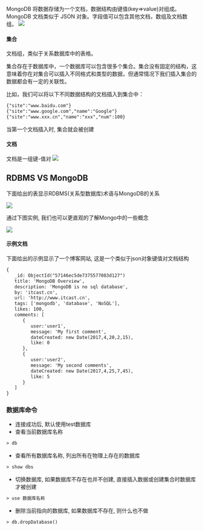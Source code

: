 MongoDB 将数据存储为一个文档，数据结构由键值(key=>value)对组成。MongoDB 文档类似于 JSON 对象。字段值可以包含其他文档，数组及文档数组。
![](https://i.loli.net/2019/09/24/db2h8cw1vsYBV4o.png)

#### 集合
文档组，类似于关系数据库中的表格。

集合存在于数据库中，一个数据库可以包含很多个集合。集合没有固定的结构，这意味着你在对集合可以插入不同格式和类型的数据，但通常情况下我们插入集合的数据都会有一定的关联性。

比如，我们可以将以下不同数据结构的文档插入到集合中：
```html
{"site":"www.baidu.com"}
{"site":"www.google.com","name":"Google"}
{"site":"www.xxx.cn","name":"xxx","num":100}
```
当第一个文档插入时, 集合就会被创建

#### 文档
文档是一组键-值对
![](https://i.loli.net/2019/09/24/8zBisFW7IT1LNxZ.jpg)

## RDBMS VS MongoDB
下面给出的表显示RDBMS(关系型数据库)术语与MongoDB的关系

![](https://i.loli.net/2019/09/24/6mDU9VsM5IYjbdp.png)

通过下图实例, 我们也可以更直观的了解Mongo中的一些概念

![](https://i.loli.net/2019/09/24/aSGhQpnCeEOHL4B.png)

#### 示例文档
下面给出的示例显示了一个博客网站, 这是一个类似于json对象键值对文档结构
```html
{
   _id: ObjectId("57146ec5de7375577083d127")
   title: 'MongoDB Overview', 
   description: 'MongoDB is no sql database',
   by: 'itcast.cn',
   url: 'http://www.itcast.cn',
   tags: ['mongodb', 'database', 'NoSQL'],
   likes: 100, 
   comments: [  
      {
         user:'user1',
         message: 'My first comment',
         dateCreated: new Date(2017,4,20,2,15),
         like: 0 
      },
      {
         user:'user2',
         message: 'My second comments',
         dateCreated: new Date(2017,4,25,7,45),
         like: 5
      }
   ]
}
```

### 数据库命令
* 连接成功后, 默认使用test数据库
* 查看当前数据库名称
```html
> db
```
* 查看所有数据库名称, 列出所有在物理上存在的数据库
```html
> show dbs
```
* 切换数据库, 如果数据库不存在也并不创建, 直接插入数据或创建集合时数据库才被创建
```html
> use 数据库名称
```
* 删除当前指向的数据库, 如果数据库不存在, 则什么也不做
```html
> db.dropDatabase()
```
